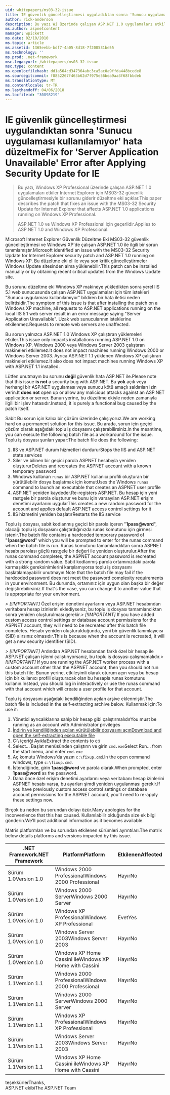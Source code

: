 ```yaml
---
uid: whitepapers/ms03-32-issue
title: IE güvenlik güncelleştirmesi uyguladıktan sonra 'Sunucu uygulaması kullanılamıyor' hata düzeltme | Microsoft Docs
author: rick-anderson
description: Bu yazı Wi üzerinde çalışan ASP.NET 1.0 uygulamaları etkiler Internet Explorer için MS03-32 güvenlik güncelleştirmesiyle bir sorunu giderir düzeltme eki açıklar...
ms.author: aspnetcontent
manager: wpickett
ms.date: 02/10/2010
ms.topic: article
ms.assetid: 1365eebb-bdf7-4a05-8d18-7f200531be55
ms.technology: ''
ms.prod: .net-framework
msc.legacyurl: /whitepapers/ms03-32-issue
msc.type: content
ms.openlocfilehash: dd1a564cd347364abc3ca5ac0a9ffda448bcede8
ms.sourcegitcommit: f8852267f463b62d7f975e56bea9aa3f68fbbdeb
ms.translationtype: MT
ms.contentlocale: tr-TR
ms.lasthandoff: 04/06/2018
ms.locfileid: "30898219"
---
```

<a name="fix-for-server-application-unavailable-error-after-applying-security-update-for-ie"></a><span data-ttu-id="96e80-103">IE güvenlik güncelleştirmesi uygulandıktan sonra 'Sunucu uygulaması kullanılamıyor' hata düzeltme</span><span class="sxs-lookup"><span data-stu-id="96e80-103">Fix for 'Server Application Unavailable' Error after Applying Security Update for IE</span></span>
====================
> <span data-ttu-id="96e80-104">Bu yazı, Windows XP Professional üzerinde çalışan ASP.NET 1.0 uygulamaları etkiler Internet Explorer için MS03-32 güvenlik güncelleştirmesiyle bir sorunu giderir düzeltme eki açıklar.</span><span class="sxs-lookup"><span data-stu-id="96e80-104">This paper describes the patch that fixes an issue with the MS03-32 Security Update for Internet Explorer that affects ASP.NET 1.0 applications running on Windows XP Professional.</span></span>
> 
> <span data-ttu-id="96e80-105">ASP.NET 1.0 ve Windows XP Professional için geçerlidir.</span><span class="sxs-lookup"><span data-stu-id="96e80-105">Applies to ASP.NET 1.0 and Windows XP Professional.</span></span>


<span data-ttu-id="96e80-106">Microsoft Internet Explorer Güvenlik Düzeltme Eki MS03-32 güvenlik güncelleştirmesi ve Windows XP'de çalışan ASP.NET 1.0 ile ilgili bir sorun tanımlamıştır.</span><span class="sxs-lookup"><span data-stu-id="96e80-106">Microsoft identified an issue with the MS03-32 Security Update for Internet Explorer security patch and ASP.NET 1.0 running on Windows XP.</span></span> <span data-ttu-id="96e80-107">Bu düzeltme eki el ile veya son kritik güncelleştirmeler Windows Update sitesinden alma yüklenebilir.</span><span class="sxs-lookup"><span data-stu-id="96e80-107">This patch can be installed manually or by obtaining recent critical updates from the Windows Update site.</span></span>

<span data-ttu-id="96e80-108">Bu sorunu düzeltme eki Windows XP makineye yükledikten sonra yerel IIS 5.1 web sunucusunda çalışan ASP.NET uygulamaları için tüm istekleri "Sunucu uygulaması kullanılamıyor" bildiren bir hata iletisi neden belirtisidir.</span><span class="sxs-lookup"><span data-stu-id="96e80-108">The symptom of this issue is that after installing the patch on a Windows XP machine, all requests to ASP.NET applications running on the local IIS 5.1 web server result in an error message saying "Server Application Unavailable".</span></span> <span data-ttu-id="96e80-109">Uzak web sunucularının isteklerine etkilenmez.</span><span class="sxs-lookup"><span data-stu-id="96e80-109">Requests to remote web servers are unaffected.</span></span>

<span data-ttu-id="96e80-110">Bu sorun yalnızca ASP.NET 1.0 Windows XP çalıştıran yüklemeleri etkiler.</span><span class="sxs-lookup"><span data-stu-id="96e80-110">This issue only impacts installations running ASP.NET 1.0 on Windows XP.</span></span> <span data-ttu-id="96e80-111">Windows 2000 veya Windows Server 2003 çalıştıran makineleri etkilemez.</span><span class="sxs-lookup"><span data-stu-id="96e80-111">It does not impact machines running Windows 2000 or Windows Server 2003.</span></span> <span data-ttu-id="96e80-112">Ayrıca ASP.NET 1.1 yüklenen Windows XP çalıştıran makineleri etkilemez.</span><span class="sxs-lookup"><span data-stu-id="96e80-112">It also does not impact machines running Windows XP with ASP.NET 1.1 installed.</span></span>

<span data-ttu-id="96e80-113">Lütfen unutmayın bu sorunu **değil** güvenlik hata ASP.NET ile.</span><span class="sxs-lookup"><span data-stu-id="96e80-113">Please note that this issue **is not** a security bug with ASP.NET.</span></span> <span data-ttu-id="96e80-114">Bu **yok** açık veya herhangi bir ASP.NET uygulaması veya sunucu kötü amaçlı saldırıları izin verin.</span><span class="sxs-lookup"><span data-stu-id="96e80-114">It **does not** open up or allow any malicious attacks against an ASP.NET application or server.</span></span> <span data-ttu-id="96e80-115">Bunun yerine, bu düzeltme ekiyle neden zamanıyla ilgili bir işlev hatasıdır.</span><span class="sxs-lookup"><span data-stu-id="96e80-115">Instead, it is purely a functional bug caused by the patch itself.</span></span>

<span data-ttu-id="96e80-116">Sabit Bu sorun için kalıcı bir çözüm üzerinde çalışıyoruz.</span><span class="sxs-lookup"><span data-stu-id="96e80-116">We are working hard on a permanent solution for this issue.</span></span> <span data-ttu-id="96e80-117">Bu arada, sorun için geçici çözüm olarak aşağıdaki toplu iş dosyasını çalıştırabilirsiniz.</span><span class="sxs-lookup"><span data-stu-id="96e80-117">In the meantime, you can execute the following batch file as a workaround for the issue.</span></span> <span data-ttu-id="96e80-118">Toplu iş dosyası şunları yapar:</span><span class="sxs-lookup"><span data-stu-id="96e80-118">The batch file does the following:</span></span>

1. <span data-ttu-id="96e80-119">IIS ve ASP.NET durum hizmetleri durdurur</span><span class="sxs-lookup"><span data-stu-id="96e80-119">Stops the IIS and ASP.NET state services</span></span>
2. <span data-ttu-id="96e80-120">Siler ve bilinen bir geçici parola ASPNET hesabıyla yeniden oluşturur</span><span class="sxs-lookup"><span data-stu-id="96e80-120">Deletes and recreates the ASPNET account with a known temporary password</span></span>
3. <span data-ttu-id="96e80-121">Windows kullanan `runas` bir ASP.NET kullanıcı profili oluşturan bir yürütülebilir dosya başlatmak için komut</span><span class="sxs-lookup"><span data-stu-id="96e80-121">Uses the Windows `runas` command to launch an executable that creates an ASPNET user profile</span></span>
4. <span data-ttu-id="96e80-122">ASP.NET yeniden kaydeder.</span><span class="sxs-lookup"><span data-stu-id="96e80-122">Re-registers ASP.NET.</span></span> <span data-ttu-id="96e80-123">Bu hesap için yeni rastgele bir parola oluşturur ve bunu için varsayılan ASP.NET erişim denetimi ayarlarını uygular</span><span class="sxs-lookup"><span data-stu-id="96e80-123">This creates a new random password for the account and applies default ASP.NET access control settings for it</span></span>
5. <span data-ttu-id="96e80-124">IIS hizmetini yeniden başlatır</span><span class="sxs-lookup"><span data-stu-id="96e80-124">Restarts the IIS service</span></span>

<span data-ttu-id="96e80-125">Toplu iş dosyası, sabit kodlanmış geçici bir parola içeren "<strong>1pass@word</strong>", olacağı toplu iş dosyasını çalıştırdığınızda runas komutunu için girmesi istenir.</span><span class="sxs-lookup"><span data-stu-id="96e80-125">The batch file contains a hardcoded temporary password of "<strong>1pass@word</strong>" which you will be prompted to enter for the runas command when the batch file is run.</span></span> <span data-ttu-id="96e80-126">Runas komutunu tamamlandıktan sonra ASPNET hesabı parolası güçlü rastgele bir değeri ile yeniden oluşturulur.</span><span class="sxs-lookup"><span data-stu-id="96e80-126">After the runas command completes, the ASPNET account password is recreated with a strong random value.</span></span> <span data-ttu-id="96e80-127">Sabit kodlanmış parola ortamınızdaki parola karmaşıklık gereksinimlerini karşılamıyorsa toplu iş dosyasını başlatılamayabilir unutmayın.</span><span class="sxs-lookup"><span data-stu-id="96e80-127">Note that the batch file may fail if the hardcoded password does not meet the password complexity requirements in your environment.</span></span> <span data-ttu-id="96e80-128">Bu durumda, ortamınız için uygun olan başka bir değer değiştirebilirsiniz.</span><span class="sxs-lookup"><span data-stu-id="96e80-128">If that's the case, you can change it to another value that is appropriate for your environment.</span></span>

<span data-ttu-id="96e80-129">*> [!IMPORTANT]* Özel erişim denetimi ayarlarını veya ASP.NET hesabından veritabanı hesap izinlerini eklediyseniz, bu toplu iş dosyası tamamlandıktan sonra yeniden oluşturulması gerekir.</span><span class="sxs-lookup"><span data-stu-id="96e80-129">*> [!IMPORTANT]* If you have added custom access control settings or database account permissions for the ASPNET account, they will need to be recreated after this batch file completes.</span></span> <span data-ttu-id="96e80-130">Hesabı yeniden oluşturulduğunda, yeni bir güvenlik tanımlayıcısı (SID) alırsınız olmasıdır.</span><span class="sxs-lookup"><span data-stu-id="96e80-130">This is because when the account is recreated, it will get a new security identifier (SID).</span></span>

<span data-ttu-id="96e80-131">*> [!IMPORTANT]* Ardından ASP.NET hesabından farklı özel bir hesap ile ASP.NET çalışan işlemi çalıştırıyorsanız, bu toplu iş dosyası çalışmamalıdır.</span><span class="sxs-lookup"><span data-stu-id="96e80-131">*> [!IMPORTANT]* If you are running the ASP.NET worker process with a custom account other than the ASPNET account, then you should not run this batch file.</span></span> <span data-ttu-id="96e80-132">Bunun yerine, etkileşimli olarak oturum açın veya bu hesap için bir kullanıcı profili oluşturacak olan bu hesapla runas komutunu kullanın.</span><span class="sxs-lookup"><span data-stu-id="96e80-132">Instead, you should log in interactively or use the runas command with that account which will create a user profile for that account.</span></span>

<span data-ttu-id="96e80-133">Toplu iş dosyasını aşağıdaki kendiliğinden açılan arşive eklenmiştir.</span><span class="sxs-lookup"><span data-stu-id="96e80-133">The batch file is included in the self-extracting archive below.</span></span> <span data-ttu-id="96e80-134">Kullanmak için:</span><span class="sxs-lookup"><span data-stu-id="96e80-134">To use it:</span></span>

1. <span data-ttu-id="96e80-135">Yönetici ayrıcalıklarına sahip bir hesap gibi çalıştırmalıdır</span><span class="sxs-lookup"><span data-stu-id="96e80-135">You must be running as an account with Administrator privileges</span></span>
2. [<span data-ttu-id="96e80-136">İndirin ve kendiliğinden açılan yürütülebilir dosyasını açın</span><span class="sxs-lookup"><span data-stu-id="96e80-136">Download and open the self-extracting executable file</span></span>](ms03-32-issue/_static/fixup1.exe)
3. <span data-ttu-id="96e80-137">C:\ içeriği Ayıkla</span><span class="sxs-lookup"><span data-stu-id="96e80-137">Extract the contents to c:\\</span></span>
4. <span data-ttu-id="96e80-138">Select... Başlat menüsünden çalıştırın ve girin `cmd.exe`</span><span class="sxs-lookup"><span data-stu-id="96e80-138">Select Run... from the start menu, and enter `cmd.exe`</span></span>
5. <span data-ttu-id="96e80-139">Aç komutu Windows'da yazın `c:\fixup.cmd`.</span><span class="sxs-lookup"><span data-stu-id="96e80-139">In the open command windows, type `c:\fixup.cmd`.</span></span>
6. <span data-ttu-id="96e80-140">İstendiğinde, girin <strong>1pass@word</strong> ve parola olarak.</span><span class="sxs-lookup"><span data-stu-id="96e80-140">When prompted, enter <strong>1pass@word</strong> as the password.</span></span>
7. <span data-ttu-id="96e80-141">Daha önce özel erişim denetimi ayarlarını veya veritabanı hesap izinlerini ASPNET hesabı varsa, bu ayarları şimdi yeniden uygulanması gerekir.</span><span class="sxs-lookup"><span data-stu-id="96e80-141">If you have previously custom access control settings or database account permissions for the ASPNET account, you'll need to re-apply these settings now.</span></span>

<span data-ttu-id="96e80-142">Birçok bu neden bu sorundan dolayı özür.</span><span class="sxs-lookup"><span data-stu-id="96e80-142">Many apologies for the inconvenience that this has caused.</span></span> <span data-ttu-id="96e80-143">Kullanılabilir olduğunda size ek bilgi gönderin.</span><span class="sxs-lookup"><span data-stu-id="96e80-143">We'll post additional information as it becomes available.</span></span>

<span data-ttu-id="96e80-144">Matris platformları ve bu sorundan etkilenen sürümleri ayrıntıları.</span><span class="sxs-lookup"><span data-stu-id="96e80-144">The matrix below details platforms and versions impacted by this issue.</span></span>

| <span data-ttu-id="96e80-145">.NET Framework</span><span class="sxs-lookup"><span data-stu-id="96e80-145">.NET Framework</span></span> | <span data-ttu-id="96e80-146">Platform</span><span class="sxs-lookup"><span data-stu-id="96e80-146">Platform</span></span> | <span data-ttu-id="96e80-147">Etkilenen</span><span class="sxs-lookup"><span data-stu-id="96e80-147">Affected</span></span> |
| --- | --- | --- |
| <span data-ttu-id="96e80-148">Sürüm 1.0</span><span class="sxs-lookup"><span data-stu-id="96e80-148">Version 1.0</span></span> | <span data-ttu-id="96e80-149">Windows 2000 Professional</span><span class="sxs-lookup"><span data-stu-id="96e80-149">Windows 2000 Professional</span></span> | <span data-ttu-id="96e80-150">Hayır</span><span class="sxs-lookup"><span data-stu-id="96e80-150">No</span></span> |
| <span data-ttu-id="96e80-151">Sürüm 1.0</span><span class="sxs-lookup"><span data-stu-id="96e80-151">Version 1.0</span></span> | <span data-ttu-id="96e80-152">Windows 2000 Server</span><span class="sxs-lookup"><span data-stu-id="96e80-152">Windows 2000 Server</span></span> | <span data-ttu-id="96e80-153">Hayır</span><span class="sxs-lookup"><span data-stu-id="96e80-153">No</span></span> |
| <span data-ttu-id="96e80-154">Sürüm 1.0</span><span class="sxs-lookup"><span data-stu-id="96e80-154">Version 1.0</span></span> | <span data-ttu-id="96e80-155">Windows XP Professional</span><span class="sxs-lookup"><span data-stu-id="96e80-155">Windows XP Professional</span></span> | <span data-ttu-id="96e80-156">Evet</span><span class="sxs-lookup"><span data-stu-id="96e80-156">Yes</span></span> |
| <span data-ttu-id="96e80-157">Sürüm 1.0</span><span class="sxs-lookup"><span data-stu-id="96e80-157">Version 1.0</span></span> | <span data-ttu-id="96e80-158">Windows Server 2003</span><span class="sxs-lookup"><span data-stu-id="96e80-158">Windows Server 2003</span></span> | <span data-ttu-id="96e80-159">Hayır</span><span class="sxs-lookup"><span data-stu-id="96e80-159">No</span></span> |
| <span data-ttu-id="96e80-160">Sürüm 1.0</span><span class="sxs-lookup"><span data-stu-id="96e80-160">Version 1.0</span></span> | <span data-ttu-id="96e80-161">Windows XP Home Cassini ile</span><span class="sxs-lookup"><span data-stu-id="96e80-161">Windows XP Home with Cassini</span></span> | <span data-ttu-id="96e80-162">Hayır</span><span class="sxs-lookup"><span data-stu-id="96e80-162">No</span></span> |
| <span data-ttu-id="96e80-163">Sürüm 1.1</span><span class="sxs-lookup"><span data-stu-id="96e80-163">Version 1.1</span></span> | <span data-ttu-id="96e80-164">Windows 2000 Professional</span><span class="sxs-lookup"><span data-stu-id="96e80-164">Windows 2000 Professional</span></span> | <span data-ttu-id="96e80-165">Hayır</span><span class="sxs-lookup"><span data-stu-id="96e80-165">No</span></span> |
| <span data-ttu-id="96e80-166">Sürüm 1.1</span><span class="sxs-lookup"><span data-stu-id="96e80-166">Version 1.1</span></span> | <span data-ttu-id="96e80-167">Windows 2000 Server</span><span class="sxs-lookup"><span data-stu-id="96e80-167">Windows 2000 Server</span></span> | <span data-ttu-id="96e80-168">Hayır</span><span class="sxs-lookup"><span data-stu-id="96e80-168">No</span></span> |
| <span data-ttu-id="96e80-169">Sürüm 1.1</span><span class="sxs-lookup"><span data-stu-id="96e80-169">Version 1.1</span></span> | <span data-ttu-id="96e80-170">Windows XP Professional</span><span class="sxs-lookup"><span data-stu-id="96e80-170">Windows XP Professional</span></span> | <span data-ttu-id="96e80-171">Hayır</span><span class="sxs-lookup"><span data-stu-id="96e80-171">No</span></span> |
| <span data-ttu-id="96e80-172">Sürüm 1.1</span><span class="sxs-lookup"><span data-stu-id="96e80-172">Version 1.1</span></span> | <span data-ttu-id="96e80-173">Windows Server 2003</span><span class="sxs-lookup"><span data-stu-id="96e80-173">Windows Server 2003</span></span> | <span data-ttu-id="96e80-174">Hayır</span><span class="sxs-lookup"><span data-stu-id="96e80-174">No</span></span> |
| <span data-ttu-id="96e80-175">Sürüm 1.1</span><span class="sxs-lookup"><span data-stu-id="96e80-175">Version 1.1</span></span> | <span data-ttu-id="96e80-176">Windows XP Home Cassini ile</span><span class="sxs-lookup"><span data-stu-id="96e80-176">Windows XP Home with Cassini</span></span> | <span data-ttu-id="96e80-177">Hayır</span><span class="sxs-lookup"><span data-stu-id="96e80-177">No</span></span> |

<span data-ttu-id="96e80-178">teşekkürler</span><span class="sxs-lookup"><span data-stu-id="96e80-178">Thanks,</span></span>   
 <span data-ttu-id="96e80-179">ASP.NET ekibi</span><span class="sxs-lookup"><span data-stu-id="96e80-179">The ASP.NET Team</span></span>
